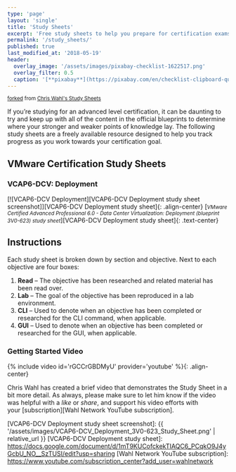 ```yaml
---
type: 'page'
layout: 'single'
title: 'Study Sheets'
excerpt: 'Free study sheets to help you prepare for certification exams by breaking down the blueprints'
permalink: '/study_sheets/'
published: true
last_modified_at: '2018-05-19'
header:
  overlay_image: '/assets/images/pixabay-checklist-1622517.png'
  overlay_filter: 0.5
  caption: '[**pixabay**](https://pixabay.com/en/checklist-clipboard-questionnaire-1622517/)'
---
```

<small>[forked][fork] from [Chris Wahl's Study Sheets][Wahl Network Study Sheets]</small>

If you’re studying for an advanced level certification, it can be daunting to try and keep up with all of the content in the official blueprints to determine where your stronger and weaker points of knowledge lay. The following study sheets are a freely available resource designed to help you track progress as you work towards your certification goal.

## VMware Certification Study Sheets

### VCAP6-DCV: Deployment

[![VCAP6-DCV Deployment][VCAP6-DCV Deployment study sheet screenshot]][VCAP6-DCV Deployment study sheet]{: .align-center}
[<small>*VMware Certified Advanced Professional 6.0 - Data Center Virtualization: Deployment (blueprint 3V0-623) study sheet*</small>][VCAP6-DCV Deployment study sheet]{: .text-center}

## Instructions

Each study sheet is broken down by section and objective. Next to each objective are four boxes:

1. **Read** – The objective has been researched and related material has been read over.
1. **Lab** – The goal of the objective has been reproduced in a lab environment.
1. **CLI** – Used to denote when an objective has been completed or researched for the CLI command, when applicable.
1. **GUI** – Used to denote when an objective has been completed or researched for the GUI, when applicable.

### Getting Started Video

{% include video id='rGCCrGBDMyU' provider='youtube' %}{: .align-center}

Chris Wahl has created a brief video that demonstrates the Study Sheet in a bit more detail. As always, please make sure to let him know if the video was helpful with a *like* or *share*, and support his video efforts with your [subscription][Wahl Network YouTube subscription].

[fork]: https://help.github.com/articles/fork-a-repo/
[Wahl Network Study Sheets]: http://wahlnetwork.com/publications/study-sheets/
[VCAP6-DCV Deployment study sheet screenshot]: {{ '/assets/images/VCAP6-DCV_Deployment_3V0-623_Study_Sheet.png' | relative_url }}
[VCAP6-DCV Deployment study sheet]: https://docs.google.com/document/d/1mT9KUCofckekTIAQC6_PCqkO9J4yGcbU_NO__SzTUSI/edit?usp=sharing
[Wahl Network YouTube subscription]: https://www.youtube.com/subscription_center?add_user=wahlnetwork
